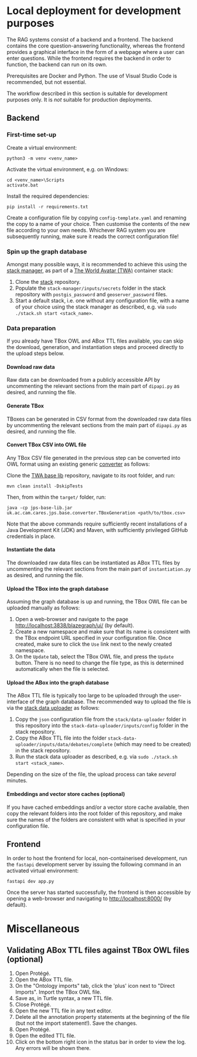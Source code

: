 # Local deployment for development purposes

The RAG systems consist of a backend and a frontend. The backend contains the core question-answering functionality, whereas the frontend provides a graphical interface in the form of a webpage where a user can enter questions. While the frontend requires the backend in order to function, the backend can run on its own.

Prerequisites are Docker and Python. The use of Visual Studio Code is recommended, but not essential.

The workflow described in this section is suitable for development purposes only. It is _not_ suitable for production deployments.

## Backend

### First-time set-up

Create a virtual environment:
```
python3 -m venv <venv_name>
```

Activate the virtual environment, e.g. on Windows:
```
cd <venv_name>\Scripts
activate.bat
```

Install the required dependencies:
```
pip install -r requirements.txt
```

Create a configuration file by copying `config-template.yaml` and renaming the copy to a name of your choice. Then customise the contents of the new file according to your own needs. Whichever RAG system you are subsequently running, make sure it reads the correct configuration file!

### Spin up the graph database

Amongst many possible ways, it is recommended to achieve this using the [stack manager](https://github.com/TheWorldAvatar/stack/tree/main/stack-manager), as part of a [The World Avatar (TWA)](https://theworldavatar.io/) container stack:

1) Clone the [stack](https://github.com/TheWorldAvatar/stack) repository.
2) Populate the `stack-manager/inputs/secrets` folder in the stack repository with `postgis_password` and `geoserver_password` files.
3) Start a default stack, i.e. one without any configuration file, with a name of your choice using the stack manager as described, e.g. via `sudo ./stack.sh start <stack_name>`.

### Data preparation

If you already have TBox OWL and ABox TTL files available, you can skip the download, generation, and instantiation steps and proceed directly to the upload steps below.

#### Download raw data

Raw data can be downloaded from a publicly accessible API by uncommenting the relevant sections from the main part of `dipapi.py` as desired, and running the file.

#### Generate TBox

TBoxes can be generated in CSV format from the downloaded raw data files by uncommenting the relevant sections from the main part of `dipapi.py` as desired, and running the file.

#### Convert TBox CSV into OWL file

Any TBox CSV file generated in the previous step can be converted into OWL format using an existing generic [converter](https://github.com/TheWorldAvatar/baselib/tree/main/src/main/java/uk/ac/cam/cares/jps/base/converter) as follows:

Clone the [TWA base lib](https://github.com/TheWorldAvatar/baselib) repository, navigate to its root folder, and run:
```
mvn clean install -DskipTests
```
Then, from within the `target/` folder, run:
```
java -cp jps-base-lib.jar uk.ac.cam.cares.jps.base.converter.TBoxGeneration <path/to/tbox.csv>
```
Note that the above commands require sufficiently recent installations of a Java Development Kit (JDK) and Maven, with sufficiently privileged GitHub credentials in place.

#### Instantiate the data

The downloaded raw data files can be instantiated as ABox TTL files by uncommenting the relevant sections from the main part of `instantiation.py` as desired, and running the file.

#### Upload the TBox into the graph database

Assuming the graph database is up and running, the TBox OWL file can be uploaded manually as follows:

1) Open a web-browser and navigate to the page [http://localhost:3838/blazegraph/ui/](http://localhost:3838/blazegraph/ui/) (by default).
2) Create a new namespace and make sure that its name is consistent with the TBox endpoint URL specified in your configuration file. Once created, make sure to click the `Use` link next to the newly created namespace.
3) On the `Update` tab, select the TBox OWL file, and press the `Update` button. There is no need to change the file type, as this is determined automatically when the file is selected.

#### Upload the ABox into the graph database

The ABox TTL file is typically too large to be uploaded through the user-interface of the graph database. The recommended way to upload the file is via the [stack data uploader](https://github.com/TheWorldAvatar/stack/tree/main/stack-data-uploader) as follows:

1) Copy the `json` configuration file from the `stack/data-uploader` folder in this repository into the `stack-data-uploader/inputs/config` folder in the stack repository.
2) Copy the ABox TTL file into the folder `stack-data-uploader/inputs/data/debates/complete` (which may need to be created) in the stack repository.
3) Run the stack data uploader as described, e.g. via `sudo ./stack.sh start <stack_name>`.

Depending on the size of the file, the upload process can take _several_ minutes.

#### Embeddings and vector store caches (optional)

If you have cached embeddings and/or a vector store cache available, then copy the relevant folders into the root folder of this repository, and make sure the names of the folders are consistent with what is specified in your configuration file.

## Frontend

In order to host the frontend for local, non-containerised development, run the `fastapi` development server by issuing the following command in an activated virtual environment:
```
fastapi dev app.py
```
Once the server has started successfully, the frontend is then accessible by opening a web-browser and navigating to [http://localhost:8000/](http://localhost:8000/) (by default).

# Miscellaneous

## Validating ABox TTL files against TBox OWL files (optional)

1) Open Protégé.
2) Open the ABox TTL file.
3) On the "Ontology imports" tab, click the 'plus' icon next to "Direct Imports". Import the TBox OWL file.
4) Save as, in Turtle syntax, a new TTL file.
5) Close Protégé.
6) Open the new TTL file in any text editor.
7) Delete all the annotation property statements at the beginning of the file (but not the import statement!). Save the changes.
8) Open Protégé.
9) Open the edited TTL file.
10) Click on the bottom right icon in the status bar in order to view the log. Any errors will be shown there.
